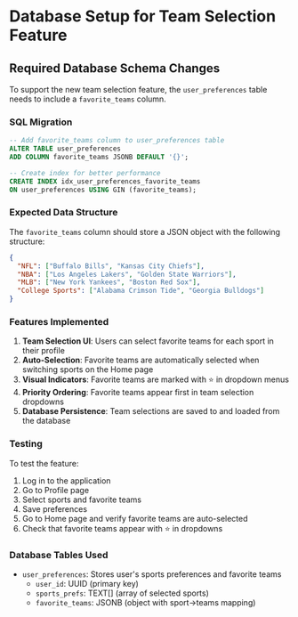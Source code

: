 # Database Setup for Team Selection Feature

## Required Database Schema Changes

To support the new team selection feature, the `user_preferences` table needs to include a `favorite_teams` column.

### SQL Migration

```sql
-- Add favorite_teams column to user_preferences table
ALTER TABLE user_preferences 
ADD COLUMN favorite_teams JSONB DEFAULT '{}';

-- Create index for better performance
CREATE INDEX idx_user_preferences_favorite_teams 
ON user_preferences USING GIN (favorite_teams);
```

### Expected Data Structure

The `favorite_teams` column should store a JSON object with the following structure:

```json
{
  "NFL": ["Buffalo Bills", "Kansas City Chiefs"],
  "NBA": ["Los Angeles Lakers", "Golden State Warriors"],
  "MLB": ["New York Yankees", "Boston Red Sox"],
  "College Sports": ["Alabama Crimson Tide", "Georgia Bulldogs"]
}
```

### Features Implemented

1. **Team Selection UI**: Users can select favorite teams for each sport in their profile
2. **Auto-Selection**: Favorite teams are automatically selected when switching sports on the Home page
3. **Visual Indicators**: Favorite teams are marked with ⭐ in dropdown menus
4. **Priority Ordering**: Favorite teams appear first in team selection dropdowns
5. **Database Persistence**: Team selections are saved to and loaded from the database

### Testing

To test the feature:

1. Log in to the application
2. Go to Profile page
3. Select sports and favorite teams
4. Save preferences
5. Go to Home page and verify favorite teams are auto-selected
6. Check that favorite teams appear with ⭐ in dropdowns

### Database Tables Used

- `user_preferences`: Stores user's sports preferences and favorite teams
  - `user_id`: UUID (primary key)
  - `sports_prefs`: TEXT[] (array of selected sports)
  - `favorite_teams`: JSONB (object with sport->teams mapping)
